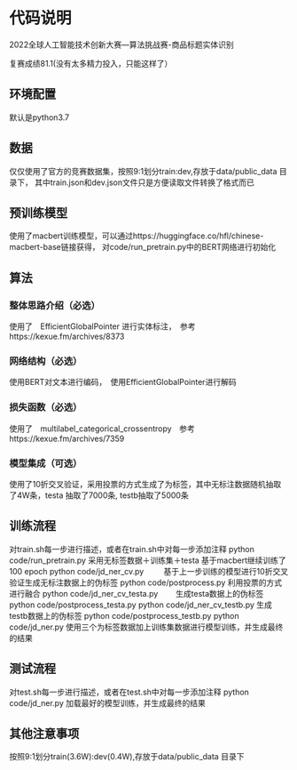 # 代码说明
2022全球人工智能技术创新大赛—算法挑战赛-商品标题实体识别

复赛成绩81.1(没有太多精力投入，只能这样了）

## 环境配置
默认是python3.7


## 数据
仅仅使用了官方的竞赛数据集，按照9:1划分train:dev,存放于data/public_data 目录下，
其中train.json和dev.json文件只是方便读取文件转换了格式而已

## 预训练模型
使用了macbert训练模型，可以通过https://huggingface.co/hfl/chinese-macbert-base链接获得，
对code/run_pretrain.py中的BERT网络进行初始化

## 算法

### 整体思路介绍（必选）
使用了　EfficientGlobalPointer 进行实体标注，　参考https://kexue.fm/archives/8373


### 网络结构（必选）
使用BERT对文本进行编码，　使用EfficientGlobalPointer进行解码

### 损失函数（必选）
使用了　multilabel_categorical_crossentropy　参考https://kexue.fm/archives/7359

### 模型集成（可选）
使用了10折交叉验证，采用投票的方式生成了为标签，其中无标注数据随机抽取了4W条，testa 抽取了7000条, testb抽取了5000条


## 训练流程
对train.sh每一步进行描述，或者在train.sh中对每一步添加注释
python code/run_pretrain.py      采用无标签数据＋训练集＋testa 基于macbert继续训练了100 epoch
python code/jd_ner_cv.py 　　     基于上一步训练的模型进行10折交叉验证生成无标注数据上的伪标签
python code/postprocess.py        利用投票的方式进行融合
python code/jd_ner_cv_testa.py 　　生成testa数据上的伪标签
python code/postprocess_testa.py
python code/jd_ner_cv_testb.py       生成testb数据上的伪标签
python code/postprocess_testb.py
python code/jd_ner.py            使用三个为标签数据加上训练集数据进行模型训练，并生成最终的结果
## 测试流程
对test.sh每一步进行描述，或者在test.sh中对每一步添加注释
python code/jd_ner.py           加载最好的模型训练，并生成最终的结果

## 其他注意事项
按照9:1划分train(3.6W):dev(0.4W),存放于data/public_data 目录下
